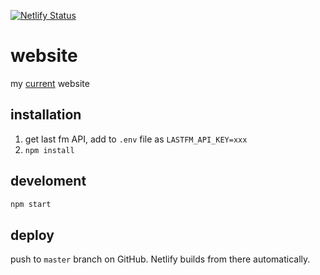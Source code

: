 [![Netlify Status](https://api.netlify.com/api/v1/badges/cca05489-b5e5-453a-8c2d-01149b1d7f6f/deploy-status)](https://app.netlify.com/sites/zaccolley/deploys)

# website

my [current](https://zac.land) website

## installation

1. get last fm API, add to `.env` file as `LASTFM_API_KEY=xxx`
2. `npm install`

## develoment

```bash
npm start
```

## deploy

push to `master` branch on GitHub. Netlify builds from there automatically.
